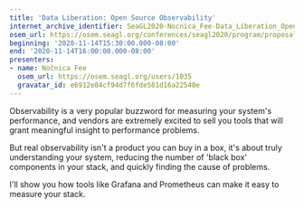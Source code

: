 ```yaml
---
title: 'Data Liberation: Open Source Observability'
internet_archive_identifier: SeaGL2020-Nocnica_Fee-Data_Liberation_Open_Source_Observability
osem_url: https://osem.seagl.org/conferences/seagl2020/program/proposals/733
beginning: '2020-11-14T15:30:00.000-08:00'
end: '2020-11-14T16:00:00.000-08:00'
presenters:
- name: Nočnica Fee
  osem_url: https://osem.seagl.org/users/1035
  gravatar_id: e6912e84cf94d7f6fde581d16a22548e
---
```


Observability is a very popular buzzword for measuring your system's performance, and vendors are extremely excited to sell you tools that will grant meaningful insight to performance problems.

But real observability isn't a product you can buy in a box, it's about truly understanding your system, reducing the number of 'black box' components in your stack, and quickly finding the cause of problems.

I'll show you how tools like Grafana and Prometheus can make it easy to measure your stack.
